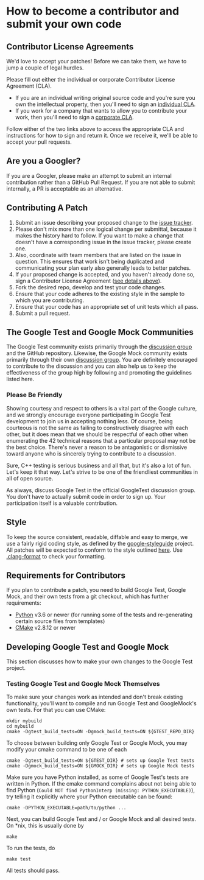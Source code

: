 # How to become a contributor and submit your own code

## Contributor License Agreements

We'd love to accept your patches! Before we can take them, we have to jump a couple of legal hurdles.

Please fill out either the individual or corporate Contributor License Agreement
(CLA).

* If you are an individual writing original source code and you're sure you own the intellectual property, then you'll
  need to sign an
  [individual CLA](https://developers.google.com/open-source/cla/individual).
* If you work for a company that wants to allow you to contribute your work, then you'll need to sign a
  [corporate CLA](https://developers.google.com/open-source/cla/corporate).

Follow either of the two links above to access the appropriate CLA and instructions for how to sign and return it. Once
we receive it, we'll be able to accept your pull requests.

## Are you a Googler?

If you are a Googler, please make an attempt to submit an internal contribution rather than a GitHub Pull Request. If
you are not able to submit internally, a PR is acceptable as an alternative.

## Contributing A Patch

1. Submit an issue describing your proposed change to the
   [issue tracker](https://github.com/google/googletest/issues).
2. Please don't mix more than one logical change per submittal, because it makes the history hard to follow. If you want
   to make a change that doesn't have a corresponding issue in the issue tracker, please create one.
3. Also, coordinate with team members that are listed on the issue in question. This ensures that work isn't being
   duplicated and communicating your plan early also generally leads to better patches.
4. If your proposed change is accepted, and you haven't already done so, sign a Contributor License Agreement
   ([see details above](#contributor-license-agreements)).
5. Fork the desired repo, develop and test your code changes.
6. Ensure that your code adheres to the existing style in the sample to which you are contributing.
7. Ensure that your code has an appropriate set of unit tests which all pass.
8. Submit a pull request.

## The Google Test and Google Mock Communities

The Google Test community exists primarily through the
[discussion group](http://groups.google.com/group/googletestframework) and the GitHub repository. Likewise, the Google
Mock community exists primarily through their own [discussion group](http://groups.google.com/group/googlemock). You are
definitely encouraged to contribute to the discussion and you can also help us to keep the effectiveness of the group
high by following and promoting the guidelines listed here.

### Please Be Friendly

Showing courtesy and respect to others is a vital part of the Google culture, and we strongly encourage everyone
participating in Google Test development to join us in accepting nothing less. Of course, being courteous is not the
same as failing to constructively disagree with each other, but it does mean that we should be respectful of each other
when enumerating the 42 technical reasons that a particular proposal may not be the best choice. There's never a reason
to be antagonistic or dismissive toward anyone who is sincerely trying to contribute to a discussion.

Sure, C++ testing is serious business and all that, but it's also a lot of fun. Let's keep it that way. Let's strive to
be one of the friendliest communities in all of open source.

As always, discuss Google Test in the official GoogleTest discussion group. You don't have to actually submit code in
order to sign up. Your participation itself is a valuable contribution.

## Style

To keep the source consistent, readable, diffable and easy to merge, we use a fairly rigid coding style, as defined by
the
[google-styleguide](https://github.com/google/styleguide) project. All patches will be expected to conform to the style
outlined
[here](https://google.github.io/styleguide/cppguide.html). Use
[.clang-format](https://github.com/google/googletest/blob/main/.clang-format) to check your formatting.

## Requirements for Contributors

If you plan to contribute a patch, you need to build Google Test, Google Mock, and their own tests from a git checkout,
which has further requirements:

* [Python](https://www.python.org/) v3.6 or newer (for running some of the tests and re-generating certain source files
  from templates)
* [CMake](https://cmake.org/) v2.8.12 or newer

## Developing Google Test and Google Mock

This section discusses how to make your own changes to the Google Test project.

### Testing Google Test and Google Mock Themselves

To make sure your changes work as intended and don't break existing functionality, you'll want to compile and run Google
Test and GoogleMock's own tests. For that you can use CMake:

```
mkdir mybuild
cd mybuild
cmake -Dgtest_build_tests=ON -Dgmock_build_tests=ON ${GTEST_REPO_DIR}
```

To choose between building only Google Test or Google Mock, you may modify your cmake command to be one of each

```
cmake -Dgtest_build_tests=ON ${GTEST_DIR} # sets up Google Test tests
cmake -Dgmock_build_tests=ON ${GMOCK_DIR} # sets up Google Mock tests
```

Make sure you have Python installed, as some of Google Test's tests are written in Python. If the cmake command
complains about not being able to find Python
(`Could NOT find PythonInterp (missing: PYTHON_EXECUTABLE)`), try telling it explicitly where your Python executable can
be found:

```
cmake -DPYTHON_EXECUTABLE=path/to/python ...
```

Next, you can build Google Test and / or Google Mock and all desired tests. On \*nix, this is usually done by

```
make
```

To run the tests, do

```
make test
```

All tests should pass.
